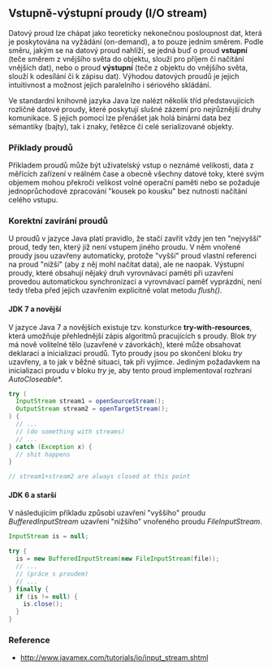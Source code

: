 ## Vstupně-výstupní proudy (I/O stream)

Datový proud lze chápat jako teoreticky nekonečnou posloupnost dat, která je poskytována na vyžádání (on-demand), a to pouze jedním směrem. Podle směru, jakým se na datový proud nahlíží, se jedná buď o proud **vstupní** (teče směrem z vnějšího světa do objektu, slouží pro příjem či načítání vnějších dat), nebo o proud **výstupní** (teče z objektu do vnějšího světa, slouží k odesílání či k zápisu dat). Výhodou datových proudů je jejich intuitivnost a možnost jejich paralelního i sériového skládání.

Ve standardní knihovně jazyka Java lze nalézt několik tříd představujících rozličné datové proudy, které poskytují slušné zázemí pro nejrůznější druhy komunikace. S jejich pomocí lze přenášet jak holá binární data bez sémantiky (bajty), tak i znaky, řetězce či celé  serializované objekty.

### Příklady proudů

Příkladem proudů může být uživatelský vstup o neznámé velikosti, data z měřících zařízení v reálném čase a obecně všechny datové toky, které svým objemem mohou překroči velikost volné operační paměti nebo se požaduje jednoprůchodové zpracování "kousek po kousku" bez nutnosti načítání celého vstupu.

### Korektní zavírání proudů

U proudů v jazyce Java platí pravidlo, že stačí zavřít vždy jen ten "nejvyšší" proud, tedy ten, který již není vstupem jiného proudu. V něm vnořené proudy jsou uzavřeny automaticky, protože "vyšší" proud vlastní referenci na proud "nižší" (aby z něj mohl načítat data), ale ne naopak. Výstupní proudy, které obsahují nějaký druh vyrovnávací paměti při uzavření provedou automatickou synchronizaci a vyrovnávací paměť vyprázdní, není tedy třeba před jejich uzavřením explicitně volat metodu *flush()*.

#### JDK 7 a novější

V jazyce Java 7 a novějších existuje tzv. konsturkce **try-with-resources**, která umožňuje přehlednější zápis algoritmů pracujících s proudy. Blok *try* má nově volitelné tělo (uzavřené v závorkách), které může obsahovat deklaraci a inicializaci proudů. Tyto proudy jsou po skončení bloku *try* uzavřeny, a to jak v běžné situaci, tak při vyjímce. Jediným požadavkem na inicializaci proudu v bloku *try* je, aby tento proud implementoval rozhraní *AutoCloseable**.

```java
try (
  InputStream stream1 = openSourceStream();
  OutputStream stream2 = openTargetStream();
) {
  // ...
  // (do something with streams)
  // ...
} catch (Exception x) {
  // shit happens
}

// stream1+stream2 are always closed at this point
```

#### JDK 6 a starší

V následujícím příkladu způsobí uzavření "vyššího" proudu *BufferedInputStream* uzavření "nižšího" vnořeného proudu *FileInputStream*.

```java
InputStream is = null;

try {
  is = new BufferedInputStream(new FileInputStream(file));
  // ...
  // (práce s proudem)
  // ...
} finally {
  if (is != null) {
    is.close();
  }
}
```

### Reference

- http://www.javamex.com/tutorials/io/input_stream.shtml